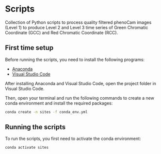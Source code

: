 # Scripts

Collection of Python scripts to process quality filtered phenoCam images (Level 1) to produce Level 2 and Level 3 time series of Green Chromatic Coordinate (GCC) and Red Chromatic Coordinate (RCC).

## First time setup

Before running the scripts, you need to install the following programs:

- [Anaconda](https://www.anaconda.com/download)
- [Visual Studio Code](https://code.visualstudio.com/download)

After installing Anaconda and Visual Studio Code, open the project folder in Visual Studio Code.

Then, open your terminal and run the following commands to create a new conda environment and install the required packages:

```bash
conda create -n sites -f conda_env.yml
```

## Running the scripts

To run the scripts, you first need to activate the conda environment:

```bash
conda activate sites
```
